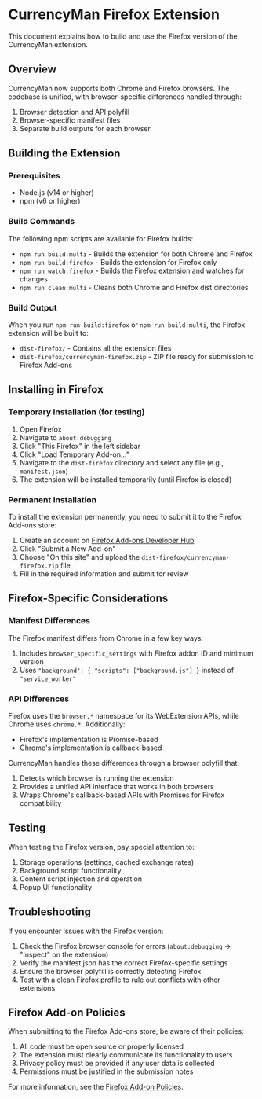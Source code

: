 # CurrencyMan Firefox Extension

This document explains how to build and use the Firefox version of the CurrencyMan extension.

## Overview

CurrencyMan now supports both Chrome and Firefox browsers. The codebase is unified, with browser-specific differences handled through:

1. Browser detection and API polyfill
2. Browser-specific manifest files
3. Separate build outputs for each browser

## Building the Extension

### Prerequisites

- Node.js (v14 or higher)
- npm (v6 or higher)

### Build Commands

The following npm scripts are available for Firefox builds:

- `npm run build:multi` - Builds the extension for both Chrome and Firefox
- `npm run build:firefox` - Builds the extension for Firefox only
- `npm run watch:firefox` - Builds the Firefox extension and watches for changes
- `npm run clean:multi` - Cleans both Chrome and Firefox dist directories

### Build Output

When you run `npm run build:firefox` or `npm run build:multi`, the Firefox extension will be built to:

- `dist-firefox/` - Contains all the extension files
- `dist-firefox/currencyman-firefox.zip` - ZIP file ready for submission to Firefox Add-ons

## Installing in Firefox

### Temporary Installation (for testing)

1. Open Firefox
2. Navigate to `about:debugging`
3. Click "This Firefox" in the left sidebar
4. Click "Load Temporary Add-on..."
5. Navigate to the `dist-firefox` directory and select any file (e.g., `manifest.json`)
6. The extension will be installed temporarily (until Firefox is closed)

### Permanent Installation

To install the extension permanently, you need to submit it to the Firefox Add-ons store:

1. Create an account on [Firefox Add-ons Developer Hub](https://addons.mozilla.org/en-US/developers/)
2. Click "Submit a New Add-on"
3. Choose "On this site" and upload the `dist-firefox/currencyman-firefox.zip` file
4. Fill in the required information and submit for review

## Firefox-Specific Considerations

### Manifest Differences

The Firefox manifest differs from Chrome in a few key ways:

1. Includes `browser_specific_settings` with Firefox addon ID and minimum version
2. Uses `"background": { "scripts": ["background.js"] }` instead of `"service_worker"`

### API Differences

Firefox uses the `browser.*` namespace for its WebExtension APIs, while Chrome uses `chrome.*`. Additionally:

- Firefox's implementation is Promise-based
- Chrome's implementation is callback-based

CurrencyMan handles these differences through a browser polyfill that:

1. Detects which browser is running the extension
2. Provides a unified API interface that works in both browsers
3. Wraps Chrome's callback-based APIs with Promises for Firefox compatibility

## Testing

When testing the Firefox version, pay special attention to:

1. Storage operations (settings, cached exchange rates)
2. Background script functionality
3. Content script injection and operation
4. Popup UI functionality

## Troubleshooting

If you encounter issues with the Firefox version:

1. Check the Firefox browser console for errors (`about:debugging` -> "Inspect" on the extension)
2. Verify the manifest.json has the correct Firefox-specific settings
3. Ensure the browser polyfill is correctly detecting Firefox
4. Test with a clean Firefox profile to rule out conflicts with other extensions

## Firefox Add-on Policies

When submitting to the Firefox Add-ons store, be aware of their policies:

1. All code must be open source or properly licensed
2. The extension must clearly communicate its functionality to users
3. Privacy policy must be provided if any user data is collected
4. Permissions must be justified in the submission notes

For more information, see the [Firefox Add-on Policies](https://extensionworkshop.com/documentation/publish/add-on-policies/).
